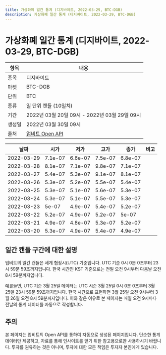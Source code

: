 ```yaml
---
title: 가상화폐 일간 통계 (디지바이트, 2022-03-29, BTC-DGB)
description: 가상화폐 일간 통계 (디지바이트, 2022-03-29, BTC-DGB)
---
```


가상화폐 일간 통계 (디지바이트, 2022-03-29, BTC-DGB)
===

|항목|내용|
|--|--|
|종목|디지바이트|
|마켓|BTC-DGB|
|단위|BTC|
|종류|일 단위 캔들 (10일치)|
|기간|2022년 03월 20일 09시 - 2022년 03월 29일 09시|
|생성일|2022년 03월 30일 09시|
|출처|[업비트 Open API](https://docs.upbit.com)|


|날짜|시가|저가|고가|종가|비고|
|--|--|--|--|--|--|
|2022-03-29|7.1e-07|6.6e-07|7.5e-07|6.8e-07|    |
|2022-03-28|8.1e-07|7.1e-07|9.8e-07|7.1e-07|    |
|2022-03-27|5.4e-07|5.3e-07|9.1e-07|8.1e-07|    |
|2022-03-26|5.3e-07|5.2e-07|5.5e-07|5.4e-07|    |
|2022-03-25|5.3e-07|5.1e-07|5.6e-07|5.3e-07|    |
|2022-03-24|5.3e-07|5.1e-07|5.5e-07|5.3e-07|    |
|2022-03-23|5e-07|4.9e-07|5.4e-07|5.2e-07|    |
|2022-03-22|5.2e-07|4.9e-07|5.2e-07|5e-07|    |
|2022-03-21|4.9e-07|4.8e-07|5.3e-07|5.2e-07|    |
|2022-03-20|5.3e-07|4.9e-07|5.4e-07|4.9e-07|    |


일간 캔들 구간에 대한 설명
---


업비트의 일간 캔들은 세계 협정시(UTC) 기준입니다. 
UTC 기준 0시 0분 0초부터 23시 59분 59초까지입니다. 
한국 시간인 KST 기준으로는 전일 오전 9시부터 다음날 오전 8시 59분까지입니다. 


예를들면, UTC 기준 3월 25일 데이터는 UTC 시준 3월 25일 0시 0분 0초부터 3월 25일 23시 59분 59초까지입니다. 
한국 시간으로 표현하면 3월 25일 오전 9시부터 3월 26일 오전 8시 59분까지입니다. 
이와 같은 이유로 본 페이지는 매일 오전 9시마다 전날의 통계 데이터를 자동으로 작성합니다. 


주의
---


본 페이지는 업비트의 Open API를 통하여 자동으로 생성된 페이지입니다. 
단순한 통계 데이터만 제공하고, 자료를 통해 인사이트를 얻기 위한 참고용으로만 사용하시기 바랍니다. 
투자를 권유하는 것은 아니며, 투자에 대한 모든 책임은 투자자 본인에게 있습니다. 

